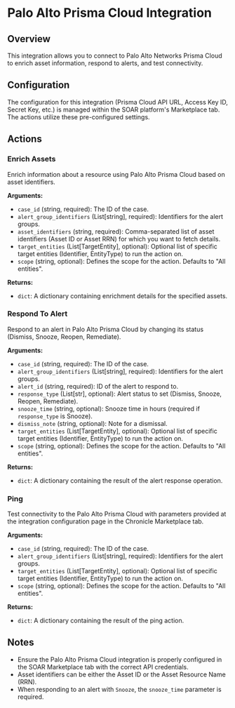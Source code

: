 # Palo Alto Prisma Cloud Integration

## Overview

This integration allows you to connect to Palo Alto Networks Prisma Cloud to enrich asset information, respond to alerts, and test connectivity.

## Configuration

The configuration for this integration (Prisma Cloud API URL, Access Key ID, Secret Key, etc.) is managed within the SOAR platform's Marketplace tab. The actions utilize these pre-configured settings.

## Actions

### Enrich Assets

Enrich information about a resource using Palo Alto Prisma Cloud based on asset identifiers.

**Arguments:**

*   `case_id` (string, required): The ID of the case.
*   `alert_group_identifiers` (List[string], required): Identifiers for the alert groups.
*   `asset_identifiers` (string, required): Comma-separated list of asset identifiers (Asset ID or Asset RRN) for which you want to fetch details.
*   `target_entities` (List[TargetEntity], optional): Optional list of specific target entities (Identifier, EntityType) to run the action on.
*   `scope` (string, optional): Defines the scope for the action. Defaults to "All entities".

**Returns:**

*   `dict`: A dictionary containing enrichment details for the specified assets.

### Respond To Alert

Respond to an alert in Palo Alto Prisma Cloud by changing its status (Dismiss, Snooze, Reopen, Remediate).

**Arguments:**

*   `case_id` (string, required): The ID of the case.
*   `alert_group_identifiers` (List[string], required): Identifiers for the alert groups.
*   `alert_id` (string, required): ID of the alert to respond to.
*   `response_type` (List[str], optional): Alert status to set (Dismiss, Snooze, Reopen, Remediate).
*   `snooze_time` (string, optional): Snooze time in hours (required if `response_type` is Snooze).
*   `dismiss_note` (string, optional): Note for a dismissal.
*   `target_entities` (List[TargetEntity], optional): Optional list of specific target entities (Identifier, EntityType) to run the action on.
*   `scope` (string, optional): Defines the scope for the action. Defaults to "All entities".

**Returns:**

*   `dict`: A dictionary containing the result of the alert response operation.

### Ping

Test connectivity to the Palo Alto Prisma Cloud with parameters provided at the integration configuration page in the Chronicle Marketplace tab.

**Arguments:**

*   `case_id` (string, required): The ID of the case.
*   `alert_group_identifiers` (List[string], required): Identifiers for the alert groups.
*   `target_entities` (List[TargetEntity], optional): Optional list of specific target entities (Identifier, EntityType) to run the action on.
*   `scope` (string, optional): Defines the scope for the action. Defaults to "All entities".

**Returns:**

*   `dict`: A dictionary containing the result of the ping action.

## Notes

*   Ensure the Palo Alto Prisma Cloud integration is properly configured in the SOAR Marketplace tab with the correct API credentials.
*   Asset identifiers can be either the Asset ID or the Asset Resource Name (RRN).
*   When responding to an alert with `Snooze`, the `snooze_time` parameter is required.
